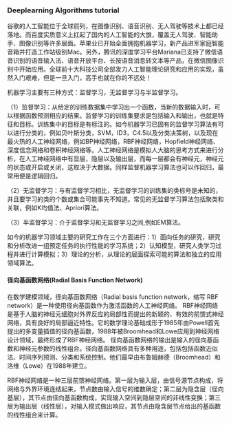 ### Deeplearning Algorithms tutorial
谷歌的人工智能位于全球前列，在图像识别、语音识别、无人驾驶等技术上都已经落地。而百度实质意义上扛起了国内的人工智能的大旗，覆盖无人驾驶、智能助手、图像识别等许多层面。苹果业已开始全面拥抱机器学习，新产品进军家庭智能音箱并打造工作站级别Mac。另外，腾讯的深度学习平台Mariana已支持了微信语音识别的语音输入法、语音开放平台、长按语音消息转文本等产品，在微信图像识别中开始应用。全球前十大科技公司全部发力人工智能理论研究和应用的实现，虽然入门艰难，但是一旦入门，高手也就在你的不远处！

机器学习主要有三种方式：监督学习，无监督学习与半监督学习。

（1）监督学习：从给定的训练数据集中学习出一个函数，当新的数据输入时，可以根据函数预测相应的结果。监督学习的训练集要求是包括输入和输出，也就是特征和目标。训练集中的目标是有标注的。如今机器学习已固有的监督学习算法有可以进行分类的，例如贝叶斯分类，SVM，ID3，C4.5以及分类决策树，以及现在最火热的人工神经网络，例如BP神经网络，RBF神经网络，Hopfield神经网络、深度信念网络和卷积神经网络等。人工神经网络是模拟人大脑的思考方式来进行分析，在人工神经网络中有显层，隐层以及输出层，而每一层都会有神经元，神经元的状态或开启或关闭，这取决于大数据。同样监督机器学习算法也可以作回归，最常用便是逻辑回归。

（2）无监督学习：与有监督学习相比，无监督学习的训练集的类标号是未知的，并且要学习的类的个数或集合可能事先不知道。常见的无监督学习算法包括聚类和关联，例如K均值法、Apriori算法。

（3）半监督学习：介于监督学习和无监督学习之间,例如EM算法。

如今的机器学习领域主要的研究工作在三个方面进行：1）面向任务的研究，研究和分析改进一组预定任务的执行性能的学习系统；2）认知模型，研究人类学习过程并进行计算模拟；3）理论的分析，从理论的层面探索可能的算法和独立的应用领域算法。

#### 径向基函数网络(Radial Basis Function Network)

在数学建模领域，径向基函数网络（Radial basis function network，缩写 RBF network）是一种使用径向基函数作为激活函数的人工神经网络。
RBF神经网络是基于人脑的神经元细胞对外界反应的局部性而提出的新颖的、有效的前馈式神经网络，具有良好的局部逼近特性。它的数学理论基础成形于1985年由Powell首先提出的多变量插值的径向基函数，1988年被Broomhead和Lowe应用到神经网络设计领域，最终形成了RBF神经网络。
径向基函数网络的输出是输入的径向基函数和神经元参数的线性组合。径向基函数网络具有多种用途，包括包括函数近似法、时间序列预测、分类和系统控制。他们最早由布鲁姆赫德（Broomhead）和洛维（Lowe）在1988年建立。

RBF神经网络是一种三层前馈神经网络。第一层为输入层，由信号源节点构成，将网络与外界环境连结起来，节点数由输入信号的维数确定；第二层为隐含层（径向基层），其节点由径向基函数构成，实现输入空间到隐层空间的非线性变换；第三层为输出层（线性层），对输入模式做出响应，其节点由隐含层节点给出的基函数的线性组合来计算。
